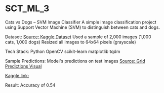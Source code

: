 # SCT_ML_3

Cats vs Dogs – SVM Image Classifier
A simple image classification project using Support Vector Machine (SVM) to distinguish between cats and dogs.

Dataset:
[Source: Kaggle Dataset](https://www.kaggle.com/competitions/dogs-vs-cats/data?select=train.zip)
Used a sample of 2,000 images (1,000 cats, 1,000 dogs)
Resized all images to 64x64 pixels (grayscale)

Tech Stack:
Python
OpenCV
scikit-learn
matplotlib
tqdm

Sample Predictions:
Model's predictions on test images
[Source: Grid Predictions Visual](https://github.com/dharan0808/SCT_ML_3/blob/main/visuals/grid_predictions.png)

[Kaggle link:](https://www.kaggle.com/code/dharaneeshkumark/svm-classification-dogsvscats)

Result:
Accuracy of 0.54

